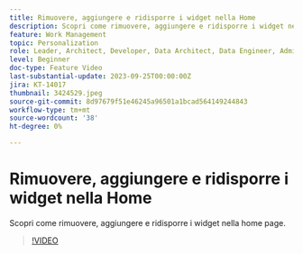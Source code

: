 ```yaml
---
title: Rimuovere, aggiungere e ridisporre i widget nella Home
description: Scopri come rimuovere, aggiungere e ridisporre i widget nella home page.
feature: Work Management
topic: Personalization
role: Leader, Architect, Developer, Data Architect, Data Engineer, Admin, User
level: Beginner
doc-type: Feature Video
last-substantial-update: 2023-09-25T00:00:00Z
jira: KT-14017
thumbnail: 3424529.jpeg
source-git-commit: 8d97679f51e46245a96501a1bcad564149244843
workflow-type: tm+mt
source-wordcount: '38'
ht-degree: 0%

---
```



# Rimuovere, aggiungere e ridisporre i widget nella Home

Scopri come rimuovere, aggiungere e ridisporre i widget nella home page.

>[!VIDEO](https://video.tv.adobe.com/v/3424529/?quality=12&learn=on)
